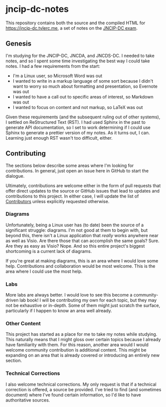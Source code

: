 # jncip-dc-notes

This repository contains both the source and the compiled HTML for
https://jncip-dc.tylerc.me, a set of notes on the
[JNCIP-DC exam](https://www.juniper.net/us/en/training/certification/certification-tracks/data-center-track?tab=jncip-dc).

## Genesis

I'm studying for the JNCIP-DC, JNCDA, and JNCDS-DC.  I needed to take
notes, and so I spent some time investigating the best way I could take
notes.  I had a few requirements from the start:

- I'm a Linux user, so Microsoft Word was out
- I wanted to write in a markup language of some sort because I didn't
  want to worry so much about formatting and presentation, so Evernote
  was out
- I wanted to have a call out to specific areas of interest, so Markdown
  was out
- I wanted to focus on content and not markup, so LaTeX was out

Given these requirements (and the subsequent ruling out of other
systems), I settled on ReStructured Text (RST).  I had used Sphinx in
the past to generate API documentation, so I set to work determining if
I could use Sphinx to generate a prettier version of my notes.  As it
turns out, I can.  Learning just enough RST wasn't too difficult,
either.

## Contributing

The sections below describe some areas where I'm looking for
contributions.  In general, just open an issue here in GitHub to start
the dialogue.

Ultimately, contributions are welcome either in the form of pull
requests that offer direct updates to the source or GitHub issues that
lead to updates and contributions to this project.  In either case, I
will update the list of
[Contributors](https://jncip-dc.tylerc.me/contributors.html) unless
explicitly requested otherwise.

### Diagrams

Unfortunately, being a Linux user has (to date) been the source of a
significant struggle: diagrams.  I'm not good at them to begin with, but
beyond this, there isn't a Linux application that _really_ works
anywhere near as well as Visio.  Are there those that can accomplish the
same goals?  Sure.  Are they as easy as Visio?  Nope.  And so this
entire project's biggest shortcoming is a current lack of diagrams.

If you're great at making diagrams, this is an area where I would love
some help.  Contributions and collaboration would be most welcome.  This
is the area where I could use the most help.

### Labs

More labs are always better.  I would love to see this become a
community-driven lab book!  I will be contributing my own for each
topic, but they may not be exhaustive or in-depth.  Some of them might
just scratch the surface, particularly if I happen to know an area well
already.

### Other Content

This project has started as a place for me to take my notes while
studying.  This naturally means that I might gloss over certain topics
because I already have familiarity with them.  For this reason, another
area would I would welcome community contribution is additional content.
This might be expanding on an area that is already covered or
introducing an entirely new section.

### Technical Corrections

I also welcome technical corrections.  My only request is that if a
technical correction is offered, a source be provided.  I've tried to
find (and sometimes document) where I've found certain information, so
I'd like to have authoritative sources.
